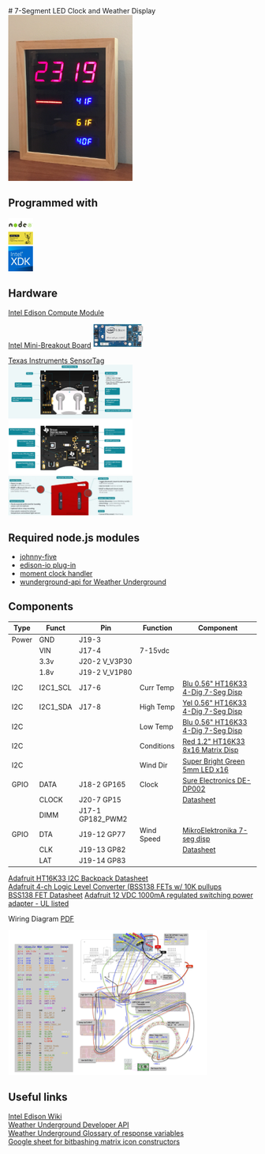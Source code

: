 <link rel="stylesheet" href="https://github.com/markdowncss/modest/blob/master/css/air.css"></link>  
# 7-Segment LED Clock and Weather Display  
<img src="img/edison-wug.jpg" width="50%">  
  
## Programmed with  
[<img src="img/node-js.png" width="10%">](https://nodejs.org/en/)  
[<img src="img/johnny-five.png" width="10%">](http://johnny-five.io/)  
[<img src="img/intel-xdk.png" width="10%">](https://software.intel.com/en-us/intel-xdk)  
  
## Hardware  
[Intel Edison Compute Module](datasheets/Intel-Edison-Compute-Module.pdf)  
  
[Intel Mini-Breakout Board](datasheets/Intel-Edison-Mini-Breakout.pdf)  <img src="img/edison-breakout.png" width="20%">  

[Texas Instruments SensorTag](http://www.ti.com/ww/en/wireless_connectivity/sensortag2015/?INTC=SensorTag&HQS=sensortag)  
<img src="img/sensortag-back.jpg" width="50%">  
<img src="img/sensortag-front.png" width="50%">  
<img src="img/sensortag-buttons.jpg" width="50%">  
  
## Required node.js modules  
+ [johnny-five](https://github.com/rwaldron/johnny-five)  
+ [edison-io plug-in](https://github.com/rwaldron/edison-io)  
+ [moment clock handler](https://www.npmjs.com/package/moment)  
+ [wunderground-api for Weather Underground](https://www.npmjs.com/package/wunderground-api)  
  
## Components
|Type |Funct   |Pin             |Function  |Component|  
| --- | ------ | -------------- | -------- | ------- |  
|Power|GND     |J19-3           |          |         |  
|     |VIN     |J17-4           |7-15vdc   |         |  
|     |3.3v    |J20-2 V_V3P30   |          |         |  
|     |1.8v    |J19-2 V_V1P80   |          |         |  
|I2C  |I2C1_SCL|J17-6           |Curr Temp |[Blu 0.56" HT16K33 4-Dig 7-Seg Disp](https://www.adafruit.com/product/881)|  
|I2C  |I2C1_SDA|J17-8           |High Temp |[Yel 0.56" HT16K33 4-Dig 7-Seg Disp](https://www.adafruit.com/product/879)|  
|I2C  |        |                |Low Temp  |[Blu 0.56" HT16K33 4-Dig 7-Seg Disp](https://www.adafruit.com/product/881)|  
|I2C  |        |                |Conditions|[Red 1.2" HT16K33 8x16 Matrix Disp](https://www.adafruit.com/product/2037)|  
|I2C  |        |                |Wind Dir  |[Super Bright Green 5mm LED x16](https://www.adafruit.com/product/300)    |  
|GPIO |DATA    |J18-2 GP165     |Clock     |[Sure Electronics DE-DP002](http://www.ebay.com/itm/160882858719)         |  
|     |CLOCK   |J20-7 GP15      |          |[Datasheet](datasheets/Sure-Display-DE-DP002.pdf)                         |  
|     |DIMM    |J17-1 GP182_PWM2|          |         |  
|GPIO |DTA     |J19-12 GP77     |Wind Speed|[MikroElektronika 7-seg disp](https://shop.mikroe.com/click/display/7seg) |  
|     |CLK     |J19-13 GP82     |          |[Datasheet](datasheets/7seg-click.pdf)                                    |  
|     |LAT     |J19-14 GP83     |          |         |  
  
[Adafruit HT16K33 I2C Backpack Datasheet](datasheets/adafruitHT16K33backpack.pdf)  
[Adafruit 4-ch Logic Level Converter (BSS138 FETs w/ 10K pullups](https://www.adafruit.com/products/757)  
[BSS138 FET Datasheet](datasheets/BSS138.pdf)
[Adafruit 12 VDC 1000mA regulated switching power adapter - UL listed](https://www.adafruit.com/product/798)  

Wiring Diagram [PDF](doc/wiring-diagram.pdf)  

<img src="doc/wiring-diagram.png" width="80%">  

## Useful links
[Intel Edison Wiki](https://github.com/bethanysciences/Intel-Edison/wiki/setup)  
[Weather Underground Developer API](https://www.wunderground.com/weather/api)  
[Weather Underground Glossary of response variables](https://www.wunderground.com/weather/api/d/docs?d=resources/phrase-glossary)  
[Google sheet for bitbashing matrix icon constructors](https://docs.google.com/spreadsheets/d/1ryyZppKrLKardIMBLBvaaxQxgc5UoEJT8unGqhxCk_o/pubhtml)  
